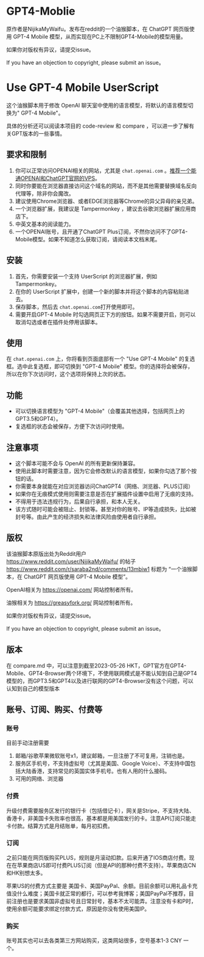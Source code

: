 # GPT4-Moblie

原作者是NijikaMyWaifu。发布在reddit的一个油猴脚本，在 ChatGPT 网页版使用 GPT-4 Mobile 模型，从而实现在PC上不限制GPT4-Mobile的模型用量。

如果你对版权有异议，请提交issue。

If you have an objection to copyright, please submit an issue。

# Use GPT-4 Mobile UserScript

这个油猴脚本用于修改 OpenAI 聊天室中使用的语言模型，将默认的语言模型切换为" GPT-4 Mobile"。

具体的分析还可以阅读本项目的 code-review 和 compare ，可以进一步了解有关GPT版本的一些事情。

## 要求和限制

1. 你可以正常访问OPENAI相关的网站，尤其是 `chat.openai.com` 。[推荐一个能通OPENAI和ChatGPT官网的VPS](https://my.frantech.ca/aff.php?aff=4329)。
2. 同时你要能在浏览器直接访问这个域名的网站，而不是其他需要替换域名反向代理等，除非你会魔改。
3. 建议使用Chrome浏览器、或者EDGE浏览器等Chrome的异父异母的亲兄弟。
4. 一个浏览器扩展，我建议是 Tampermonkey ，建议去谷歌浏览器扩展应用商店下。
5. 中英文基本的阅读能力。
6. 一个OPENAI账号，且开通了ChatGPT Plus订阅，不然你访问不了GPT4-Mobile模型。如果不知道怎么获取订阅，请阅读本文档末尾。

## 安装

1. 首先，你需要安装一个支持 UserScript 的浏览器扩展，例如 Tampermonkey。
2. 在你的 UserScript 扩展中，创建一个新的脚本并将这个脚本的内容粘贴进去。
3. 保存脚本，然后去 `chat.openai.com`打开使用即可。
4. 需要开启GPT-4 Mobile 时勾选网页正下方的按钮。如果不需要开启，则可以取消勾选或者在插件处停用该脚本。

## 使用

在 `chat.openai.com` 上，你将看到页面底部有一个 "Use GPT-4 Mobile" 的复选框。选中此复选框，即可切换到 "GPT-4 Mobile" 模型。你的选择将会被保存，所以在你下次访问时，这个选项将保持上次的状态。

## 功能

- 可以切换语言模型为 "GPT-4 Mobile"（会覆盖其他选择，包括网页上的GPT3.5和GPT4）。
- 复选框的状态会被保存，方便下次访问时使用。

## 注意事项

- 这个脚本可能不会与 OpenAI 的所有更新保持兼容。
- 使用此脚本时需要注意，因为它会修改默认的语言模型，如果你勾选了那个按钮的话。
- 你需要本身就能在对应浏览器访问ChatGPT4（网络、浏览器、PLUS订阅）
- 如果你在无痕模式使用则需要注意是否在扩展插件设置中启用了无痕的支持。
- 不得用于违法违规行为，后果自行承担，和本人无关。
- 该方式随时可能会被阻止、封锁等。甚至对你的账号、IP等造成损失，比如被封号等。由此产生的经济损失和法律风险由使用者自行承担。

## 版权

该油猴脚本原版出处为Reddit用户 https://www.reddit.com/user/NijikaMyWaifu/ 的帖子 https://www.reddit.com/r/saraba2nd/comments/13mbiw1 标题为 “一个油猴脚本，在 ChatGPT 网页版使用 GPT-4 Mobile 模型”。

OpenAI相关为 https://openai.com/ 网站控制者所有。

油猴相关为 https://greasyfork.org/ 网站控制者所有。

如果你对版权有异议，请提交issue。

If you have an objection to copyright, please submit an issue。

## 版本

在 compare.md 中，可以注意到截至2023-05-26 HKT，GPT官方在GPT4-Mobile、GPT4-Browser两个环境下，不使用联网模式是不能认知到自己是GPT4模型的，而GPT3.5和GPT4以及进行联网的GPT4-Browser没有这个问题，可以认知到自己的模型版本

## 账号、订阅、购买、付费等

### 账号

目前手动注册需要
1. 邮箱/谷歌苹果微软账号x1，建议邮箱，一旦注册了不可复用，注销也是。
2. 服务区手机号，不支持虚拟号（尤其是美国、Google Voice）、不支持中国包括大陆香港，支持常见的英国实体手机号。也有人用的什么接码。
3. 可用的网络、浏览器

### 付费

升级付费需要服务区发行的银行卡（包括借记卡），网关是Stripe，不支持大陆、香港卡，非美国卡失败率也很高，基本都是用美国发行的卡。注意API订阅只能走卡付款。结算方式是月结账单，每月初扣费。

### 订阅

之前只能在网页版购买PLUS，规则是月滚动扣款。后来开通了IOS商店付费。现在在苹果商店US即可付费PLUS订阅（但是API的那种付费不支持）。苹果商店CN和HK别想太多。

苹果US的付费方式主要是 美国卡、美国PayPal、余额。目前余额可以用礼品卡充值没什么难度；美国卡就正常的都行，可以参考我博客；美国PayPal不推荐，目前注册也是要求美国非虚拟号且日常封号，基本不太可能弄。注意没有卡和P时，使用余额可能要求绑定付款方式，原因是你没有使用美国IP。

### 购买

账号其实也可以去各类第三方网站购买，这类网站很多，空号基本1-3 CNY 一个。

